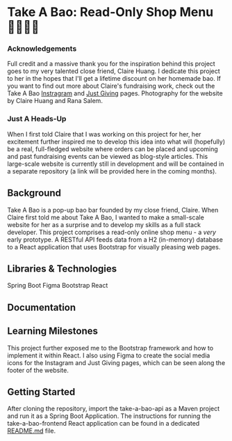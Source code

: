 # Take A Bao: Read-Only Shop Menu 👩🏻‍🍳🤤
### Acknowledgements
Full credit and a massive thank you for the inspiration behind this project goes to my very talented close friend, Claire Huang. I dedicate this project to her in the hopes that I'll get a lifetime discount on her homemade bao. If you want to find out more about Claire's fundraising work, check out the Take A Bao [Instragram](https://www.instagram.com/_takeabao/) and [Just Giving](https://www.justgiving.com/crowdfunding/TakeaBao?utm_term=z2xyP8dk5) pages. Photography for the website by Claire Huang and Rana Salem. 
### Just A Heads-Up
When I first told Claire that I was working on this project for her, her excitement further inspired me to develop this idea into what will (hopefully) be a real, full-fledged website where orders can be placed and upcoming and past fundraising events can be viewed as blog-style articles. This large-scale website is currently still in development and will be contained in a separate repository (a link will be provided here in the coming months).
## Background
Take A Bao is a pop-up bao bar founded by my close friend, Claire. When Claire first told me about Take A Bao, I wanted to make a small-scale website for her as a surprise and to develop my skills as a full stack developer. This project comprises a read-only online shop menu - a _very_ early prototype. A RESTful API feeds data from a H2 (in-memory) database to a React application that uses Bootstrap for visually pleasing web pages. 
## Libraries & Technologies
Spring Boot
Figma
Bootstrap
React
## Documentation
## Learning Milestones
This project further exposed me to the Bootstrap framework and how to implement it within React. I also using Figma to create the social media icons for the Instagram and Just Giving pages, which can be seen along the footer of the website. 
## Getting Started
After cloning the repository, import the take-a-bao-api as a Maven project and run it as a Spring Boot Application. The instructions for running the take-a-bao-frontend React application can be found in a dedicated [README.md](https://github.com/rtasalem/take-a-bao-shop-menu/blob/main/take-a-bao-frontend/README.md) file.

